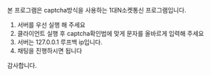 본 프로그램은 captcha방식을 사용하는 1대N소켓통신 프로그램입니다.

1. 서버를 우선 실행 해 주세요
2. 클라이언트 실행 후 captcha확인법에 맞게 문자를 올바르게 입력해 주세요
3. 서버는 127.0.0.1 루프백 ip입니다.
4. 채팅을 진행하시면 됩니다

감사합니다.
